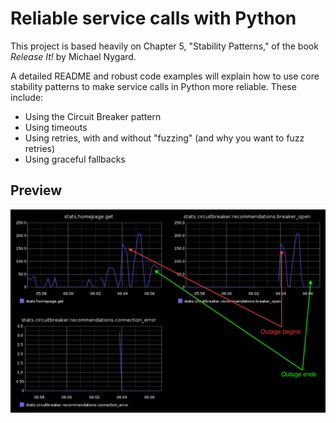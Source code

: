 # Reliable service calls with Python

This project is based heavily on Chapter 5, "Stability Patterns," of the book *Release It!* by Michael Nygard.

A detailed README and robust code examples will explain how to use core stability patterns to make service calls in Python more reliable. These include:

* Using the Circuit Breaker pattern
* Using timeouts
* Using retries, with and without "fuzzing" (and why you want to fuzz retries)
* Using graceful fallbacks

## Preview

![Graphs during an outage simulation](images/outage_simulation.png)
